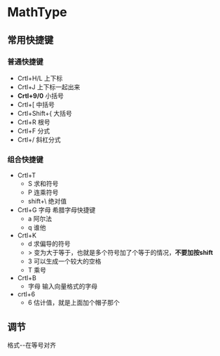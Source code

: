 # MathType

## 常用快捷键

### 普通快捷键

* Crtl+H/L 上下标
* Crtl+J 上下标一起出来
* **Crtl+9/0** 小括号
* Crtl+[  中括号
* Crtl+Shift+{ 大括号
* Crtl+R 根号
* Crtl+F 分式
* Crtl+/ 斜杠分式

### 组合快捷键

* Crtl+T 
  *  S   求和符号
  *  P 连乘符号
  *  shift+\ 绝对值
* Crtl+G 字母  希腊字母快捷键
  * a  阿尔法
  * q  谁他
* Crtl+K
  * d  求偏导的符号
  * \> 变为大于等于，也就是多个符号加了个等于的情况，**不要加按shift**
  * 3 可以生成一个较大的空格
  * T 乘号
* Crtl+B
  * 字母  输入向量格式的字母
* crtl+6
  * 6 估计值，就是上面加个帽子那个

## 调节

格式--在等号对齐
